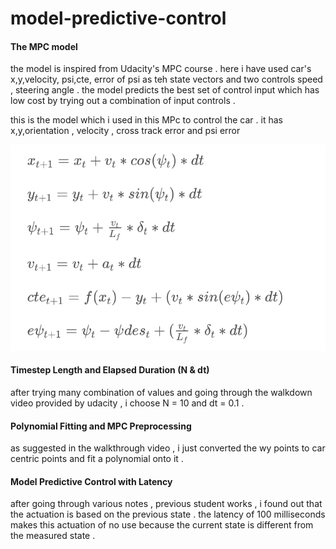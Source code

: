 

# model-predictive-control

#### The MPC model

the model is inspired from Udacity's MPC course . here i have used car's x,y,velocity, psi,cte, error of psi as teh state vectors and two controls speed , steering angle . the model predicts the best set of control input which has low cost by trying out a combination of input controls . 

this is the model which i used in this MPc to control the car . it has x,y,orientation , velocity , cross track error and psi error

![state](./state.png)

#### Timestep Length and Elapsed Duration (N & dt)

after trying many combination of values and going through the walkdown video provided by udacity , i choose N = 10 and dt = 0.1 . 

#### Polynomial Fitting and MPC Preprocessing

as suggested in the walkthrough video , i just converted the wy points to car centric points and fit a polynomial onto it . 

#### Model Predictive Control with Latency

after going through various notes , previous student works , i found out that the actuation is based on the previous state . the latency of 100 milliseconds makes this actuation of no use because the current state is different from the measured state . 
